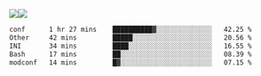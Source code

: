 <div style="display: flex; flex-direction: row;">
<img style="height: auto; width: auto;" class="img" src="https://raw.githubusercontent.com/blazepp/github-stats/master/generated/overview.svg#gh-dark-mode-only" />
<img style="height: auto; width: auto;" class="img" src="https://raw.githubusercontent.com/blazepp/github-stats/master/generated/languages.svg#gh-dark-mode-only" />
</div>

<div style="display: flex; flex-direction: row;">
<!--START_SECTION:waka-->

```txt
conf      1 hr 27 mins    ██████████▓░░░░░░░░░░░░░░   42.25 %
Other     42 mins         █████░░░░░░░░░░░░░░░░░░░░   20.56 %
INI       34 mins         ████░░░░░░░░░░░░░░░░░░░░░   16.55 %
Bash      17 mins         ██░░░░░░░░░░░░░░░░░░░░░░░   08.39 %
modconf   14 mins         █▓░░░░░░░░░░░░░░░░░░░░░░░   07.15 %
```

<!--END_SECTION:waka-->
</div>
